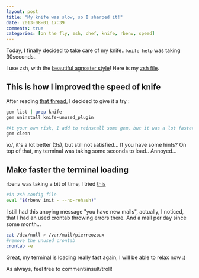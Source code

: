 ```yaml
---
layout: post
title: "My knife was slow, so I sharped it!"
date: 2013-08-01 17:39
comments: true
categories: [on the fly, zsh, chef, knife, rbenv, speed]
---
```


Today, I finally decided to take care of my knife.. `knife help` was taking 30seconds..

<!-- more -->

I use zsh, with the [beautiful agnoster style](https://gist.github.com/agnoster/3712874)! Here is my [zsh file](https://github.com/pierreozoux/dotfiles/blob/master/zshrc).

## This is how I improved the speed of knife
After reading [that thread](http://lists.opscode.com/sympa/arc/chef/2011-05/msg00020.html), I decided to give it a try :
```bash 1. Clean your knife plugin
gem list | grep knife-
gem uninstall knife-unused_plugin
```

```bash 2. Clean your gem env
#At your own risk, I add to reinstall some gem, but it was a lot faster afterward!
gem clean
```
\o/, it's a lot better (3s), but still not satisfied... If you have some hints?
On top of that, my terminal was taking some seconds to load.. Annoyed...

## Make faster the terminal loading
rbenv was taking a bit of time, I tried [this](http://cantina.co/2013/01/25/speeding-up-your-console-when-using-rbenv/)
```bash 3. change the rbenv way of loading
#in zsh config file
eval "$(rbenv init - --no-rehash)"
```

I still had this anoying message "you have new mails", actually, I noticed, that I had an used crontab throwing errors there. And a mail per day since some month...
```bash 4. clean mails
cat /dev/null > /var/mail/pierreozoux
#remove the unused crontab
crontab -e
```

Great, my terminal is loading really fast again, I will be able to relax now :)

As always, feel free to comment/insult/troll!
